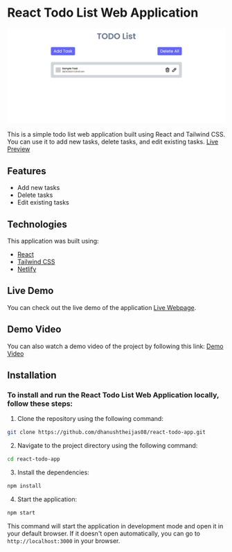 # React Todo List Web Application

![React Todo List Web Application Screenshot](https://github.com/dhanushtheijas08/react-todo-app/blob/master/src/assets/Todo%20list%20Image.png)

This is a simple todo list web application built using React and Tailwind CSS. You can use it to add new tasks, delete tasks, and edit existing tasks. [Live Preview](https://react-todo-list-dt.netlify.app/)

## Features

- Add new tasks
- Delete tasks
- Edit existing tasks

## Technologies

This  application was built using:

- [React](https://reactjs.org/)
- [Tailwind CSS](https://tailwindcss.com/)
- [Netlify](https://www.netlify.com/)

## Live Demo

You can check out the live demo of the application [Live Webpage](https://react-todo-list-dt.netlify.app/).

## Demo Video

You can also watch a demo video of the project by following this link: [Demo Video](https://www.linkedin.com/posts/dhanush-theijas_webdevelopment-javascript-css-activity-7053691085197352960-LF7G?utm_source=share&utm_medium=member_desktop)

## Installation

### To install and run the React Todo List Web Application locally, follow these steps:

1. Clone the repository using the following command:

```bash
git clone https://github.com/dhanushtheijas08/react-todo-app.git
```

2. Navigate to the project directory using the following command:

```bash
cd react-todo-app
```

3. Install the dependencies:

```bash
npm install
```

4. Start the application:

```bash
npm start
```

This command will start the application in development mode and open it in your default browser. If it doesn't open automatically, you can go to `http://localhost:3000` in your browser.
